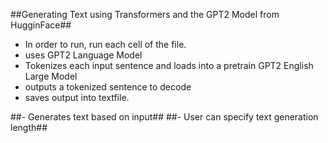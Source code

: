 ##Generating Text using Transformers and the GPT2 Model from HugginFace##

- In order to run, run each cell of the file. 
- uses GPT2 Language Model 
- Tokenizes each input sentence and loads into a pretrain GPT2 English Large Model 
- outputs a tokenized sentence to decode
- saves output into textfile.

##- Generates text based on input##
##- User can specify text generation length##
